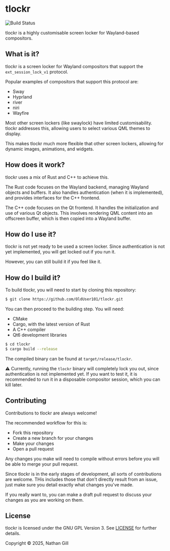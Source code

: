 # tlockr

![Build Status](https://github.com/OldUser101/tlockr/actions/workflows/default.yml/badge.svg)

tlockr is a highly customisable screen locker for Wayland-based compositors.

## What is it?

tlockr is a screen locker for Wayland compositors that support the `ext_session_lock_v1` protocol. 

Popular examples of compositors that support this protocol are:

- Sway
- Hyprland
- river
- niri
- Wayfire

Most other screen lockers (like swaylock) have limited customisability. tlockr addresses this, allowing users to select various QML themes to display.

This makes tlockr much more flexible that other screen lockers, allowing for dynamic images, animations, and widgets.

## How does it work?

tlockr uses a mix of Rust and C++ to achieve this.

The Rust code focuses on the Wayland backend, managing Wayland objects and buffers. It also handles authentication (when it is implemented), and provides interfaces for the C++ frontend.

The C++ code focuses on the Qt frontend. It handles the initialization and use of various Qt objects. This involves rendering QML content into an offscreen buffer, which is then copied into a Wayland buffer.

## How do I use it?

tlockr is not yet ready to be used a screen locker. Since authentication is not yet implemented, you will get locked out if you run it.

However, you can still build it if you feel like it.

## How do I build it?

To build tlockr, you will need to start by cloning this repository:

```sh
$ git clone https://github.com/OldUser101/tlockr.git
```

You can then proceed to the building step. You will need:

- CMake
- Cargo, with the latest version of Rust
- A C++ compiler
- Qt6 development libraries

```sh
$ cd tlockr
$ cargo build --release
```

The compiled binary can be found at `target/release/tlockr`.

⚠️ Currently, running the `tlockr` binary will completely lock you out, since authentication is not implemented yet. If you want to test it, it is recommended to run it in a disposable compositor session, which you can kill later.

## Contributing

Contributions to tlockr are always welcome!

The recommended workflow for this is:

- Fork this repository
- Create a new branch for your changes
- Make your changes
- Open a pull request

Any changes you make will need to compile without errors before you will be able to merge your pull request.

Since tlockr is in the early stages of development, all sorts of contributions are welcome. THis includes those that don't directly result from an issue, just make sure you detail exactly what changes you've made.

If you really want to, you can make a draft pull request to discuss your changes as you are working on them.

## License

tlockr is licensed under the GNU GPL Version 3. See [LICENSE](https://github.com/OldUser101/tlockr?tab=GPL-3.0-1-ov-file) for further details.

Copyright © 2025, Nathan Gill
